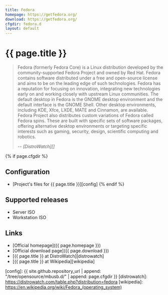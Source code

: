 ```yaml
---
title: Fedora
homepage: https://getfedora.org/
download: https://getfedora.org/
cfgdir: fedora.d
layout: default
---
```


# {{ page.title }}

> Fedora (formerly Fedora Core) is a Linux distribution developed by the
> community-supported Fedora Project and owned by Red Hat. Fedora contains
> software distributed under a free and open-source license and aims to be on
> the leading edge of such technologies. Fedora has a reputation for focusing on
> innovation, integrating new technologies early on and working closely with
> upstream Linux communities. The default desktop in Fedora is the GNOME desktop
> environment and the default interface is the GNOME Shell. Other desktop
> environments, including KDE, Xfce, LXDE, MATE and Cinnamon, are available.
> Fedora Project also distributes custom variations of Fedora called Fedora
> spins. These are built with specific sets of software packages, offering
> alternative desktop environments or targeting specific interests such as
> gaming, security, design, scientific computing and robotics.
>
> -- <cite markdown="1">[DistroWatch][]</cite>


{% if page.cfgdir %}
## Configuration

- [Project's files for {{ page.title }}][config]
{% endif %}


## Supported releases

- Server ISO
- Workstation ISO


## Links

- [Official homepage]({{ page.homepage }})
- [Official download page]({{ page.download }})
- [{{ page.title }} at DistroWatch][distrowatch]
- [{{ page.title }} at Wikipedia][wikipedia]


[config]: {{ site.github.repository_url | append: "/tree/opensource/mbusb.d/" | append: page.cfgdir }}
[distrowatch]: https://distrowatch.com/table.php?distribution=fedora
[wikipedia]: https://en.wikipedia.org/wiki/Fedora_(operating_system)
